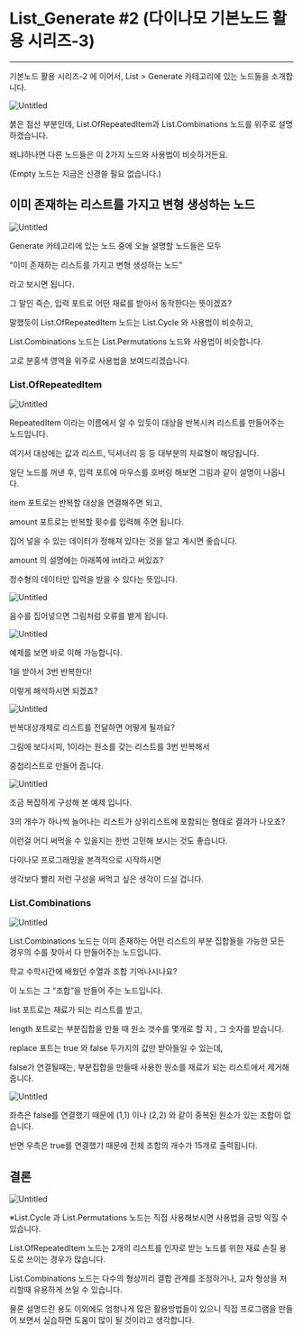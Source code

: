 # List_Generate #2 (다이나모 기본노드 활용 시리즈-3)

---

기본노드 활용 시리즈-2 에 이어서, List > Generate 카테고리에 있는 노드들을 소개합니다.

![Untitled](List_Gener%20636b1/Untitled.png)

붉은 점선 부분인데, List.OfRepeatedItem과 List.Combinations 노드를 위주로 설명하겠습니다.

왜냐하나면 다른 노드들은 이 2가지 노드와 사용법이 비슷하거든요.

(Empty 노드는 지금은 신경쓸 필요 없습니다.)

## 이미 존재하는 리스트를 가지고 변형 생성하는 노드

![Untitled](List_Gener%20636b1/Untitled%201.png)

Generate 카테고리에 있는 노드 중에 오늘 설명할 노드들은 모두

“이미 존재하는 리스트를 가지고 변형 생성하는 노드”

라고 보시면 됩니다.

그 말인 즉슨, 입력 포트로 어떤 재료를 받아서 동작한다는 뜻이겠죠?

말했듯이 List.OfRepeatedItem 노드는 List.Cycle 와 사용법이 비슷하고,

List.Combinations 노드는 List.Permutations 노드와 사용법이 비슷합니다.

고로 분홍색 영역을 위주로 사용법을 보여드리겠습니다.

### List.OfRepeatedItem

![Untitled](List_Gener%20636b1/Untitled%202.png)

RepeatedItem 이라는 이름에서 알 수 있듯이 대상을 반복시켜 리스트를 만들어주는 노드입니다.

여기서 대상에는 값과 리스트, 딕셔너리 등 등 대부분의 자료형이 해당됩니다. 

일단 노드를 꺼낸 후, 입력 포트에 마우스를 호버링 해보면 그림과 같이 설명이 나옵니다.

item 포트로는 반복할 대상을 연결해주면 되고,

amount 포트로는 반복할 횟수를 입력해 주면 됩니다.

집어 넣을 수 있는 데이터가 정해져 있다는 것을 알고 계시면 좋습니다.

amount 의 설명에는 아래쪽에 int라고 써있죠?

정수형의 데이터만 입력을 받을 수 있다는 뜻입니다.

![Untitled](List_Gener%20636b1/Untitled%203.png)

음수를 집어넣으면 그림처럼 오류를 뱉게 됩니다.

![Untitled](List_Gener%20636b1/Untitled%204.png)

예제를 보면 바로 이해 가능합니다.

1을 받아서 3번 반복한다!

이렇게 해석하시면 되겠죠?

![Untitled](List_Gener%20636b1/Untitled%205.png)

반복대상개체로 리스트를 전달하면 어떻게 될까요?

그림에 보다시피, 1이라는 원소를 갖는 리스트를 3번 반복해서

중첩리스트로 만들어 줍니다.

![Untitled](List_Gener%20636b1/Untitled%206.png)

조금 복잡하게 구성해 본 예제 입니다.

3의 개수가 하나씩 늘어나는 리스트가 상위리스트에 포함되는 형태로 결과가 나오죠?

이런걸 어디 써먹을 수 있을지는 한번 고민해 보시는 것도 좋습니다.

다이나모 프로그래밍을 본격적으로 시작하시면

생각보다 빨리 저런 구성을 써먹고 싶은 생각이 드실 겁니다.

### List.Combinations

![Untitled](List_Gener%20636b1/Untitled%207.png)

List.Combinations 노드는 이미 존재하는 어떤 리스트의 부분 집합들을 가능한 모든 경우의 수를 찾아서 다 만들어주는 노드입니다.

학교 수학시간에 배웠던 수열과 조합 기억나시나요?

이 노드는 그 “조합”을 만들어 주는 노드입니다.

list 포트로는 재료가 되는 리스트를 받고,

length 포트로는 부분집합을 만들 때 원소 갯수를 몇개로 할 지 , 그 숫자를 받습니다.

replace 포트는 true 와 false 두가지의 값만 받아들일 수 있는데,

false가 연결될때는, 부분집합을 만들때 사용한 원소를 재료가 되는 리스트에서 제거해 줍니다.

![Untitled](List_Gener%20636b1/Untitled%208.png)

좌측은 false를 연결했기 때문에 (1,1) 이나 (2,2) 와 같이 중복된 원소가 있는 조합이 없습니다.

반면 우측은 true를 연결했기 때문에 전체 조합의 개수가 15개로 출력됩니다.

## 결론

![Untitled](List_Gener%20636b1/Untitled%209.png)

※List.Cycle 과 List.Permutations 노드는 직접 사용해보시면 사용법을 금방 익힐 수 있습니다.

List.OfRepeatedItem 노드는 2개의 리스트를 인자로 받는 노드를 위한 재료 손질 용도로 쓰이는 경우가 많습니다.

List.Combinations 노드는 다수의 형상끼리 결합 관계를 조정하거나, 교차 형상을 처리할때 유용하게 쓰일 수 있습니다.

물론 설명드린 용도 이외에도 엄청나게 많은 활용방법들이 있으니 직접 프로그램을 만들어 보면서 실습하면 도움이 많이 될 것이라고 생각합니다.